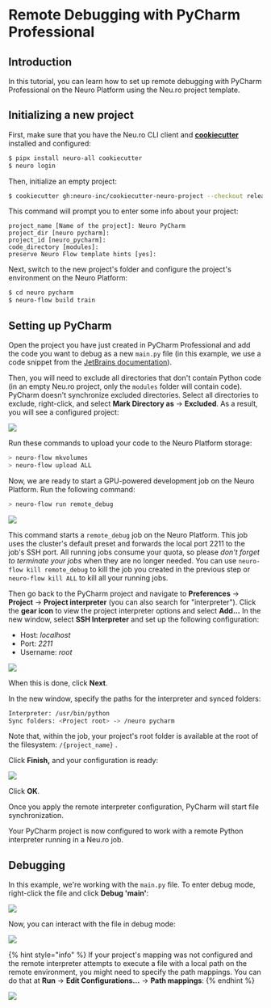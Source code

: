# Remote Debugging with PyCharm Professional

## Introduction

In this tutorial, you can learn how to set up remote debugging with PyCharm Professional on the Neuro Platform using the Neu.ro project template.

## Initializing a new project

First, make sure that you have the Neu.ro CLI client and [**cookiecutter**](https://github.com/cookiecutter/cookiecutter) installed and configured:

```bash
$ pipx install neuro-all cookiecutter
$ neuro login
```

Then, initialize an empty project:

```bash
$ cookiecutter gh:neuro-inc/cookiecutter-neuro-project --checkout release
```

This command will prompt you to enter some info about your project:

```
project_name [Name of the project]: Neuro PyCharm
project_dir [neuro pycharm]:
project_id [neuro_pycharm]:
code_directory [modules]:
preserve Neuro Flow template hints [yes]:
```

Next, switch to the new project's folder and configure the project's environment on the Neuro Platform:

```bash
$ cd neuro pycharm 
$ neuro-flow build train
```

## Setting up PyCharm

Open the project you have just created in PyCharm Professional and add the code you want to debug as a new `main.py` file (in this example, we use a code snippet from the [JetBrains documentation](https://www.jetbrains.com/help/pycharm/remote-debugging-with-product.html)).

Then, you will need to exclude all directories that don't contain Python code (in an empty Neu.ro project, only the `modules` folder will contain code). PyCharm doesn't synchronize excluded directories. Select all directories to exclude, right-click, and select **Mark Directory as** -> **Excluded**. As a result, you will see a configured project:

![](<../../.gitbook/assets/image (197).png>)

Run these commands to upload your code to the Neuro Platform storage:

```bash
> neuro-flow mkvolumes
> neuro-flow upload ALL
```

Now, we are ready to start a GPU-powered development job on the Neuro Platform. Run the following command:

```bash
> neuro-flow run remote_debug
```

![](<../../.gitbook/assets/image (170).png>)

This command starts a `remote_debug` job on the Neuro Platform. This job uses the cluster's default preset and forwards the local port 2211 to the job's SSH port. All running jobs consume your quota, so please _don't forget to terminate your jobs_ when they are no longer needed. You can use `neuro-flow kill remote_debug` to kill the job you created in the previous step or `neuro-flow kill ALL` to kill all your running jobs.

Then go back to the PyCharm project and navigate to **Preferences** -> **Project** -> **Project interpreter** (you can also search for "interpreter"). Click the **gear icon** to view the project interpreter options and select **Add...** In the new window, select **SSH Interpreter** and set up the following configuration:

* Host: _localhost_
* Port: _2211_
* Username: _root_

![](<../../.gitbook/assets/image (15).png>)

When this is done, click **Next**.

In the new window, specify the paths for the interpreter and synced folders:

```bash
Interpreter: /usr/bin/python
Sync folders: <Project root> -> /neuro pycharm
```

Note that, within the job, your project's root folder is available at the root of the filesystem: `/{project_name}` .&#x20;

Click **Finish,** and your configuration is ready:

![](<../../.gitbook/assets/image (24).png>)

Click **OK**.

Once you apply the remote interpreter configuration, PyCharm will start file synchronization.

Your PyCharm project is now configured to work with a remote Python interpreter running in a Neu.ro job.&#x20;

## Debugging

In this example, we're working with the `main.py` file. To enter debug mode, right-click the file and click **Debug 'main'**:

![](<../../.gitbook/assets/image (149).png>)

Now, you can interact with the file in debug mode:

![](<../../.gitbook/assets/image (124).png>)

{% hint style="info" %}
If your project's mapping was not configured and the remote interpreter attempts to execute a file with a local path on the remote environment, you might need to specify the path mappings. You can do that at **Run** -> **Edit Configurations...** -> **Path mappings**:
{% endhint %}

![](<../../.gitbook/assets/image (169).png>)

